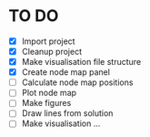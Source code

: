 # TO DO
- [x] Import project 
- [x] Cleanup project
- [x] Make visualisation file structure 
- [x] Create node map panel
- [ ] Calculate node map positions
- [ ] Plot node map
- [ ] Make figures
- [ ] Draw lines from solution
- [ ] Make visualisation ...
